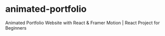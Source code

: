 # animated-portfolio
Animated Portfolio Website with React &amp; Framer Motion | React Project for Beginners
